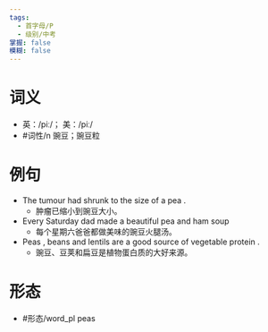 ```yaml
---
tags:
  - 首字母/P
  - 级别/中考
掌握: false
模糊: false
---
```

# 词义
- 英：/piː/； 美：/piː/
- #词性/n  豌豆；豌豆粒
# 例句
- The tumour had shrunk to the size of a pea .
	- 肿瘤已缩小到豌豆大小。
- Every Saturday dad made a beautiful pea and ham soup
	- 每个星期六爸爸都做美味的豌豆火腿汤。
- Peas , beans and lentils are a good source of vegetable protein .
	- 豌豆、豆荚和扁豆是植物蛋白质的大好来源。
# 形态
- #形态/word_pl peas
